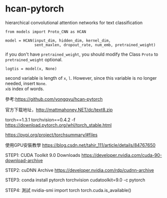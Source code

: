# hcan-pytorch
hierarchical convolutional attention networks for text classification


```
from models import Proto_CNN as HCAN

model = HCAN(input_dim, hidden_dim, kernel_dim,
             sent_maxlen, dropout_rate, num_emb, pretrained_weight)
```
if you don't have ```pretrained_weight```, you should modify the Class ```Proto``` to ```pretrained_weight``` optional.

```
logtis = model(x, None)
```
second variable is length of ```x```, ```l```. However, since this variable is no longer needed, insert ```None```.   
```x```is index of words.

參考:https://github.com/yongqyu/hcan-pytorch



官方下载地址，http://mattmahoney.NET/dc/text8.zip

torch==1.3.1 torchvision==0.4.2 -f https://download.pytorch.org/whl/torch_stable.html

https://pypi.org/project/torchsummary/#files

使用GPU安裝教學 https://blog.csdn.net/tahir_111/article/details/84767650

STEP1: CUDA Toolkit 9.0 Downloads https://developer.nvidia.com/cuda-90-download-archive

STEP2: cuDNN Archive https://developer.nvidia.com/rdp/cudnn-archive

STEP3: conda install pytorch torchvision cudatoolkit=9.0 -c pytorch

STEP4: 測試 nvidia-smi import torch torch.cuda.is_available()